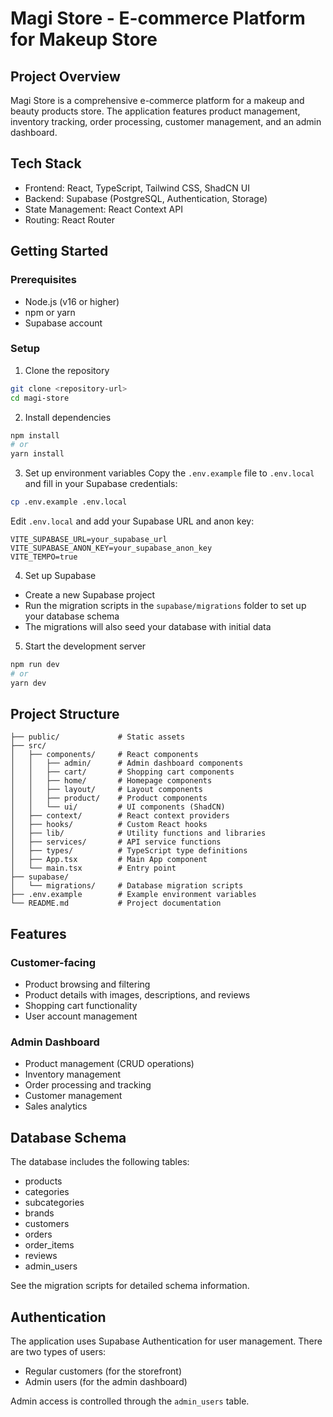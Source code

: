 # Magi Store - E-commerce Platform for Makeup Store

## Project Overview
Magi Store is a comprehensive e-commerce platform for a makeup and beauty products store. The application features product management, inventory tracking, order processing, customer management, and an admin dashboard.

## Tech Stack
- Frontend: React, TypeScript, Tailwind CSS, ShadCN UI
- Backend: Supabase (PostgreSQL, Authentication, Storage)
- State Management: React Context API
- Routing: React Router

## Getting Started

### Prerequisites
- Node.js (v16 or higher)
- npm or yarn
- Supabase account

### Setup

1. Clone the repository
```bash
git clone <repository-url>
cd magi-store
```

2. Install dependencies
```bash
npm install
# or
yarn install
```

3. Set up environment variables
Copy the `.env.example` file to `.env.local` and fill in your Supabase credentials:
```bash
cp .env.example .env.local
```

Edit `.env.local` and add your Supabase URL and anon key:
```
VITE_SUPABASE_URL=your_supabase_url
VITE_SUPABASE_ANON_KEY=your_supabase_anon_key
VITE_TEMPO=true
```

4. Set up Supabase
- Create a new Supabase project
- Run the migration scripts in the `supabase/migrations` folder to set up your database schema
- The migrations will also seed your database with initial data

5. Start the development server
```bash
npm run dev
# or
yarn dev
```

## Project Structure

```
├── public/             # Static assets
├── src/
│   ├── components/     # React components
│   │   ├── admin/      # Admin dashboard components
│   │   ├── cart/       # Shopping cart components
│   │   ├── home/       # Homepage components
│   │   ├── layout/     # Layout components
│   │   ├── product/    # Product components
│   │   └── ui/         # UI components (ShadCN)
│   ├── context/        # React context providers
│   ├── hooks/          # Custom React hooks
│   ├── lib/            # Utility functions and libraries
│   ├── services/       # API service functions
│   ├── types/          # TypeScript type definitions
│   ├── App.tsx         # Main App component
│   └── main.tsx        # Entry point
├── supabase/
│   └── migrations/     # Database migration scripts
├── .env.example        # Example environment variables
└── README.md           # Project documentation
```

## Features

### Customer-facing
- Product browsing and filtering
- Product details with images, descriptions, and reviews
- Shopping cart functionality
- User account management

### Admin Dashboard
- Product management (CRUD operations)
- Inventory management
- Order processing and tracking
- Customer management
- Sales analytics

## Database Schema

The database includes the following tables:
- products
- categories
- subcategories
- brands
- customers
- orders
- order_items
- reviews
- admin_users

See the migration scripts for detailed schema information.

## Authentication

The application uses Supabase Authentication for user management. There are two types of users:
- Regular customers (for the storefront)
- Admin users (for the admin dashboard)

Admin access is controlled through the `admin_users` table.
